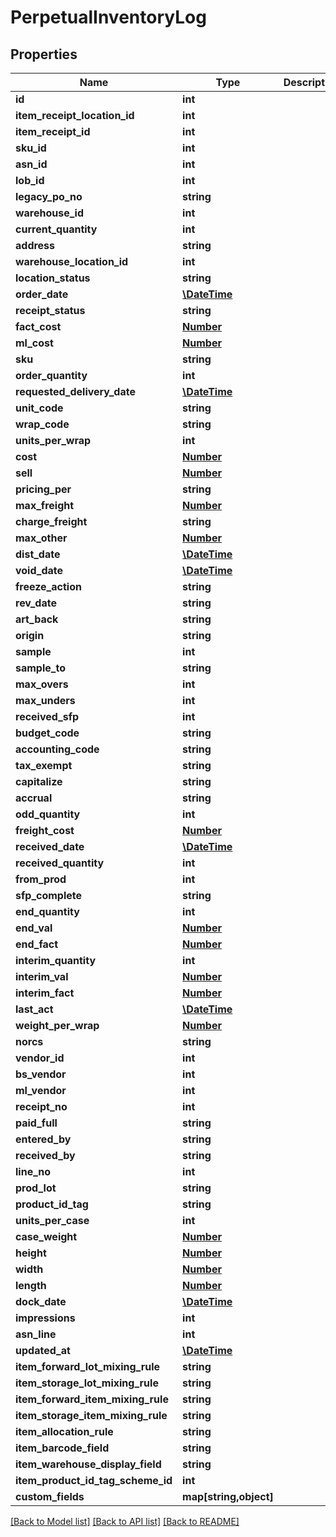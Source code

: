 # PerpetualInventoryLog

## Properties
Name | Type | Description | Notes
------------ | ------------- | ------------- | -------------
**id** | **int** |  | [optional] 
**item_receipt_location_id** | **int** |  | [optional] 
**item_receipt_id** | **int** |  | [optional] 
**sku_id** | **int** |  | [optional] 
**asn_id** | **int** |  | [optional] 
**lob_id** | **int** |  | [optional] 
**legacy_po_no** | **string** |  | [optional] 
**warehouse_id** | **int** |  | [optional] 
**current_quantity** | **int** |  | [optional] 
**address** | **string** |  | [optional] 
**warehouse_location_id** | **int** |  | [optional] 
**location_status** | **string** |  | [optional] 
**order_date** | [**\DateTime**](\DateTime.md) |  | [optional] 
**receipt_status** | **string** |  | [optional] 
**fact_cost** | [**Number**](Number.md) |  | [optional] 
**ml_cost** | [**Number**](Number.md) |  | [optional] 
**sku** | **string** |  | [optional] 
**order_quantity** | **int** |  | [optional] 
**requested_delivery_date** | [**\DateTime**](\DateTime.md) |  | [optional] 
**unit_code** | **string** |  | [optional] 
**wrap_code** | **string** |  | [optional] 
**units_per_wrap** | **int** |  | [optional] 
**cost** | [**Number**](Number.md) |  | [optional] 
**sell** | [**Number**](Number.md) |  | [optional] 
**pricing_per** | **string** |  | [optional] 
**max_freight** | [**Number**](Number.md) |  | [optional] 
**charge_freight** | **string** |  | [optional] 
**max_other** | [**Number**](Number.md) |  | [optional] 
**dist_date** | [**\DateTime**](\DateTime.md) |  | [optional] 
**void_date** | [**\DateTime**](\DateTime.md) |  | [optional] 
**freeze_action** | **string** |  | [optional] 
**rev_date** | **string** |  | [optional] 
**art_back** | **string** |  | [optional] 
**origin** | **string** |  | [optional] 
**sample** | **int** |  | [optional] 
**sample_to** | **string** |  | [optional] 
**max_overs** | **int** |  | [optional] 
**max_unders** | **int** |  | [optional] 
**received_sfp** | **int** |  | [optional] 
**budget_code** | **string** |  | [optional] 
**accounting_code** | **string** |  | [optional] 
**tax_exempt** | **string** |  | [optional] 
**capitalize** | **string** |  | [optional] 
**accrual** | **string** |  | [optional] 
**odd_quantity** | **int** |  | [optional] 
**freight_cost** | [**Number**](Number.md) |  | [optional] 
**received_date** | [**\DateTime**](\DateTime.md) |  | [optional] 
**received_quantity** | **int** |  | [optional] 
**from_prod** | **int** |  | [optional] 
**sfp_complete** | **string** |  | [optional] 
**end_quantity** | **int** |  | [optional] 
**end_val** | [**Number**](Number.md) |  | [optional] 
**end_fact** | [**Number**](Number.md) |  | [optional] 
**interim_quantity** | **int** |  | [optional] 
**interim_val** | [**Number**](Number.md) |  | [optional] 
**interim_fact** | [**Number**](Number.md) |  | [optional] 
**last_act** | [**\DateTime**](\DateTime.md) |  | [optional] 
**weight_per_wrap** | [**Number**](Number.md) |  | [optional] 
**norcs** | **string** |  | [optional] 
**vendor_id** | **int** |  | [optional] 
**bs_vendor** | **int** |  | [optional] 
**ml_vendor** | **int** |  | [optional] 
**receipt_no** | **int** |  | [optional] 
**paid_full** | **string** |  | [optional] 
**entered_by** | **string** |  | [optional] 
**received_by** | **string** |  | [optional] 
**line_no** | **int** |  | [optional] 
**prod_lot** | **string** |  | [optional] 
**product_id_tag** | **string** |  | [optional] 
**units_per_case** | **int** |  | [optional] 
**case_weight** | [**Number**](Number.md) |  | [optional] 
**height** | [**Number**](Number.md) |  | [optional] 
**width** | [**Number**](Number.md) |  | [optional] 
**length** | [**Number**](Number.md) |  | [optional] 
**dock_date** | [**\DateTime**](\DateTime.md) |  | [optional] 
**impressions** | **int** |  | [optional] 
**asn_line** | **int** |  | [optional] 
**updated_at** | [**\DateTime**](\DateTime.md) |  | [optional] 
**item_forward_lot_mixing_rule** | **string** |  | 
**item_storage_lot_mixing_rule** | **string** |  | 
**item_forward_item_mixing_rule** | **string** |  | 
**item_storage_item_mixing_rule** | **string** |  | 
**item_allocation_rule** | **string** |  | 
**item_barcode_field** | **string** |  | [optional] 
**item_warehouse_display_field** | **string** |  | [optional] 
**item_product_id_tag_scheme_id** | **int** |  | [optional] 
**custom_fields** | **map[string,object]** |  | [optional] 

[[Back to Model list]](../README.md#documentation-for-models) [[Back to API list]](../README.md#documentation-for-api-endpoints) [[Back to README]](../README.md)


